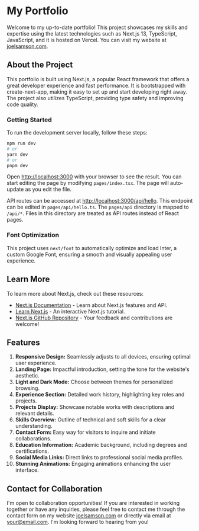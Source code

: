 # My Portfolio

Welcome to my up-to-date portfolio! This project showcases my skills and expertise using the latest technologies such as Next.js 13, TypeScript, JavaScript, and it is hosted on Vercel. You can visit my website at [joelsamson.com](https://joelsamson.com).

## About the Project

This portfolio is built using Next.js, a popular React framework that offers a great developer experience and fast performance. It is bootstrapped with create-next-app, making it easy to set up and start developing right away. The project also utilizes TypeScript, providing type safety and improving code quality.

### Getting Started

To run the development server locally, follow these steps:

```bash
npm run dev
# or
yarn dev
# or
pnpm dev
```

Open [http://localhost:3000](http://localhost:3000) with your browser to see the result. You can start editing the page by modifying `pages/index.tsx`. The page will auto-update as you edit the file.

API routes can be accessed at [http://localhost:3000/api/hello](http://localhost:3000/api/hello). This endpoint can be edited in `pages/api/hello.ts`. The `pages/api` directory is mapped to `/api/*`. Files in this directory are treated as API routes instead of React pages.

### Font Optimization

This project uses `next/font` to automatically optimize and load Inter, a custom Google Font, ensuring a smooth and visually appealing user experience.

## Learn More

To learn more about Next.js, check out these resources:

- [Next.js Documentation](https://nextjs.org/docs) - Learn about Next.js features and API.
- [Learn Next.js](https://nextjs.org/learn) - An interactive Next.js tutorial.
- [Next.js GitHub Repository](https://github.com/vercel/next.js/) - Your feedback and contributions are welcome!

## Features

1. **Responsive Design:** Seamlessly adjusts to all devices, ensuring optimal user experience.
2. **Landing Page:** Impactful introduction, setting the tone for the website's aesthetic.
3. **Light and Dark Mode:** Choose between themes for personalized browsing.
4. **Experience Section:** Detailed work history, highlighting key roles and projects.
5. **Projects Display:** Showcase notable works with descriptions and relevant details.
6. **Skills Overview:** Outline of technical and soft skills for a clear understanding.
7. **Contact Form:** Easy way for visitors to inquire and initiate collaborations.
8. **Education Information:** Academic background, including degrees and certifications.
9. **Social Media Links:** Direct links to professional social media profiles.
10. **Stunning Animations:** Engaging animations enhancing the user interface.

## Contact for Collaboration

I'm open to collaboration opportunities! If you are interested in working together or have any inquiries, please feel free to contact me through the contact form on my website [joelsamson.com](https://joelsamson.com/contact) or directly via email at [your@email.com](mailto:your@email.com). I'm looking forward to hearing from you!
